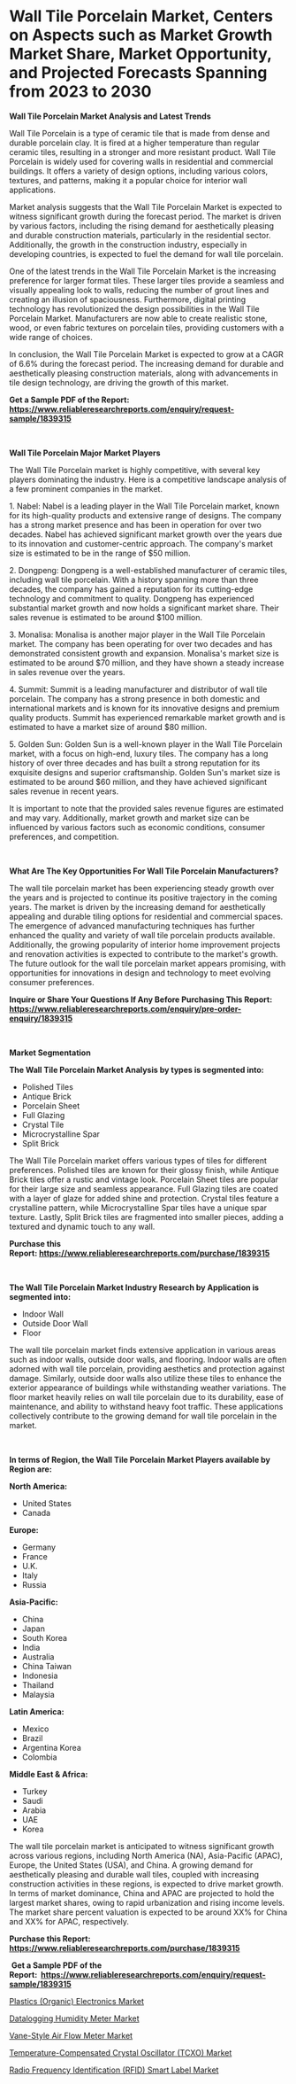 <p><h1>Wall Tile Porcelain Market, Centers on Aspects such as Market Growth Market Share, Market Opportunity, and Projected Forecasts Spanning from 2023 to 2030</h1></p><p><strong>Wall Tile Porcelain Market Analysis and Latest Trends</strong></p>
<p><p>Wall Tile Porcelain is a type of ceramic tile that is made from dense and durable porcelain clay. It is fired at a higher temperature than regular ceramic tiles, resulting in a stronger and more resistant product. Wall Tile Porcelain is widely used for covering walls in residential and commercial buildings. It offers a variety of design options, including various colors, textures, and patterns, making it a popular choice for interior wall applications.</p><p>Market analysis suggests that the Wall Tile Porcelain Market is expected to witness significant growth during the forecast period. The market is driven by various factors, including the rising demand for aesthetically pleasing and durable construction materials, particularly in the residential sector. Additionally, the growth in the construction industry, especially in developing countries, is expected to fuel the demand for wall tile porcelain.</p><p>One of the latest trends in the Wall Tile Porcelain Market is the increasing preference for larger format tiles. These larger tiles provide a seamless and visually appealing look to walls, reducing the number of grout lines and creating an illusion of spaciousness. Furthermore, digital printing technology has revolutionized the design possibilities in the Wall Tile Porcelain Market. Manufacturers are now able to create realistic stone, wood, or even fabric textures on porcelain tiles, providing customers with a wide range of choices.</p><p>In conclusion, the Wall Tile Porcelain Market is expected to grow at a CAGR of 6.6% during the forecast period. The increasing demand for durable and aesthetically pleasing construction materials, along with advancements in tile design technology, are driving the growth of this market.</p></p>
<p><strong>Get a Sample PDF of the Report:&nbsp; <a href="https://www.reliableresearchreports.com/enquiry/request-sample/1839315">https://www.reliableresearchreports.com/enquiry/request-sample/1839315</a></strong></p>
<p>&nbsp;</p>
<p><strong>Wall Tile Porcelain Major Market Players</strong></p>
<p><p>The Wall Tile Porcelain market is highly competitive, with several key players dominating the industry. Here is a competitive landscape analysis of a few prominent companies in the market.</p><p>1. Nabel: Nabel is a leading player in the Wall Tile Porcelain market, known for its high-quality products and extensive range of designs. The company has a strong market presence and has been in operation for over two decades. Nabel has achieved significant market growth over the years due to its innovation and customer-centric approach. The company's market size is estimated to be in the range of $50 million.</p><p>2. Dongpeng: Dongpeng is a well-established manufacturer of ceramic tiles, including wall tile porcelain. With a history spanning more than three decades, the company has gained a reputation for its cutting-edge technology and commitment to quality. Dongpeng has experienced substantial market growth and now holds a significant market share. Their sales revenue is estimated to be around $100 million.</p><p>3. Monalisa: Monalisa is another major player in the Wall Tile Porcelain market. The company has been operating for over two decades and has demonstrated consistent growth and expansion. Monalisa's market size is estimated to be around $70 million, and they have shown a steady increase in sales revenue over the years.</p><p>4. Summit: Summit is a leading manufacturer and distributor of wall tile porcelain. The company has a strong presence in both domestic and international markets and is known for its innovative designs and premium quality products. Summit has experienced remarkable market growth and is estimated to have a market size of around $80 million.</p><p>5. Golden Sun: Golden Sun is a well-known player in the Wall Tile Porcelain market, with a focus on high-end, luxury tiles. The company has a long history of over three decades and has built a strong reputation for its exquisite designs and superior craftsmanship. Golden Sun's market size is estimated to be around $60 million, and they have achieved significant sales revenue in recent years.</p><p>It is important to note that the provided sales revenue figures are estimated and may vary. Additionally, market growth and market size can be influenced by various factors such as economic conditions, consumer preferences, and competition.</p></p>
<p>&nbsp;</p>
<p><strong>What Are The Key Opportunities For Wall Tile Porcelain Manufacturers?</strong></p>
<p><p>The wall tile porcelain market has been experiencing steady growth over the years and is projected to continue its positive trajectory in the coming years. The market is driven by the increasing demand for aesthetically appealing and durable tiling options for residential and commercial spaces. The emergence of advanced manufacturing techniques has further enhanced the quality and variety of wall tile porcelain products available. Additionally, the growing popularity of interior home improvement projects and renovation activities is expected to contribute to the market's growth. The future outlook for the wall tile porcelain market appears promising, with opportunities for innovations in design and technology to meet evolving consumer preferences.</p></p>
<p><strong>Inquire or Share Your Questions If Any Before Purchasing This Report: <a href="https://www.reliableresearchreports.com/enquiry/pre-order-enquiry/1839315">https://www.reliableresearchreports.com/enquiry/pre-order-enquiry/1839315</a></strong></p>
<p>&nbsp;</p>
<p><strong>Market Segmentation</strong></p>
<p><strong>The Wall Tile Porcelain Market Analysis by types is segmented into:</strong></p>
<p><ul><li>Polished Tiles</li><li>Antique Brick</li><li>Porcelain Sheet</li><li>Full Glazing</li><li>Crystal Tile</li><li>Microcrystalline Spar</li><li>Split Brick</li></ul></p>
<p><p>The Wall Tile Porcelain market offers various types of tiles for different preferences. Polished tiles are known for their glossy finish, while Antique Brick tiles offer a rustic and vintage look. Porcelain Sheet tiles are popular for their large size and seamless appearance. Full Glazing tiles are coated with a layer of glaze for added shine and protection. Crystal tiles feature a crystalline pattern, while Microcrystalline Spar tiles have a unique spar texture. Lastly, Split Brick tiles are fragmented into smaller pieces, adding a textured and dynamic touch to any wall.</p></p>
<p><strong>Purchase this Report:&nbsp;<a href="https://www.reliableresearchreports.com/purchase/1839315">https://www.reliableresearchreports.com/purchase/1839315</a></strong></p>
<p>&nbsp;</p>
<p><strong>The Wall Tile Porcelain Market Industry Research by Application is segmented into:</strong></p>
<p><ul><li>Indoor Wall</li><li>Outside Door Wall</li><li>Floor</li></ul></p>
<p><p>The wall tile porcelain market finds extensive application in various areas such as indoor walls, outside door walls, and flooring. Indoor walls are often adorned with wall tile porcelain, providing aesthetics and protection against damage. Similarly, outside door walls also utilize these tiles to enhance the exterior appearance of buildings while withstanding weather variations. The floor market heavily relies on wall tile porcelain due to its durability, ease of maintenance, and ability to withstand heavy foot traffic. These applications collectively contribute to the growing demand for wall tile porcelain in the market.</p></p>
<p>&nbsp;</p>
<p><strong>In terms of Region, the Wall Tile Porcelain Market Players available by Region are:</strong></p>
<p>
    <p> <strong> North America: </strong>
        <ul>
            <li>United States</li>
            <li>Canada</li>
        </ul>
        </p> 
    <p> <strong> Europe: </strong>
        <ul>
            <li>Germany</li>
            <li>France</li>
            <li>U.K.</li>
            <li>Italy</li>
            <li>Russia</li>
        </ul>
        </p> 
    <p> <strong> Asia-Pacific: </strong>
        <ul>
            <li>China</li>
            <li>Japan</li>
            <li>South Korea</li>
            <li>India</li>
            <li>Australia</li>
            <li>China Taiwan</li>
            <li>Indonesia</li>
            <li>Thailand</li>
            <li>Malaysia</li>
        </ul>
        </p> 
    <p> <strong> Latin America: </strong>
        <ul>
            <li>Mexico</li>
            <li>Brazil</li>
            <li>Argentina Korea</li>
            <li>Colombia</li>
        </ul>
        </p> 
    <p> <strong> Middle East & Africa: </strong>
        <ul>
            <li>Turkey</li>
            <li>Saudi</li>
            <li>Arabia</li>
            <li>UAE</li>
            <li>Korea</li>
        </ul>
    </p>
    </p>
<p><p>The wall tile porcelain market is anticipated to witness significant growth across various regions, including North America (NA), Asia-Pacific (APAC), Europe, the United States (USA), and China. A growing demand for aesthetically pleasing and durable wall tiles, coupled with increasing construction activities in these regions, is expected to drive market growth. In terms of market dominance, China and APAC are projected to hold the largest market shares, owing to rapid urbanization and rising income levels. The market share percent valuation is expected to be around XX% for China and XX% for APAC, respectively.</p></p>
<p><strong>Purchase this Report: <a href="https://www.reliableresearchreports.com/purchase/1839315">https://www.reliableresearchreports.com/purchase/1839315</a></strong></p>
<p>&nbsp;<strong>Get a Sample PDF of the Report:&nbsp;&nbsp;<a href="https://www.reliableresearchreports.com/enquiry/request-sample/1839315">https://www.reliableresearchreports.com/enquiry/request-sample/1839315</a></strong></p>
<p><strong></strong></p>
<p><p><a href="https://medium.com/@besaagolli28/plastics-organic-electronics-market-research-report-its-history-and-forecast-2023-to-2030-aa64a2f1824b">Plastics (Organic) Electronics Market</a></p><p><a href="https://medium.com/@cletaturner879789/datalogging-humidity-meter-market-research-report-its-history-and-forecast-2023-to-2030-970a98fdafe9">Datalogging Humidity Meter Market</a></p><p><a href="https://medium.com/@lulukerluke/vane-style-air-flow-meter-market-analysis-its-cagr-market-segmentation-and-global-industry-77b177c061a4">Vane-Style Air Flow Meter Market</a></p><p><a href="https://medium.com/@loretadervishi2013/temperature-compensated-crystal-oscillator-tcxo-market-insight-market-trends-growth-forecasted-51a034cc22bf">Temperature-Compensated Crystal Oscillator (TCXO) Market</a></p><p><a href="https://medium.com/@albanaduro2018/radio-frequency-identification-rfid-smart-label-market-trends-forecast-and-competitive-edbdf078e976">Radio Frequency Identification (RFID) Smart Label Market</a></p></p>